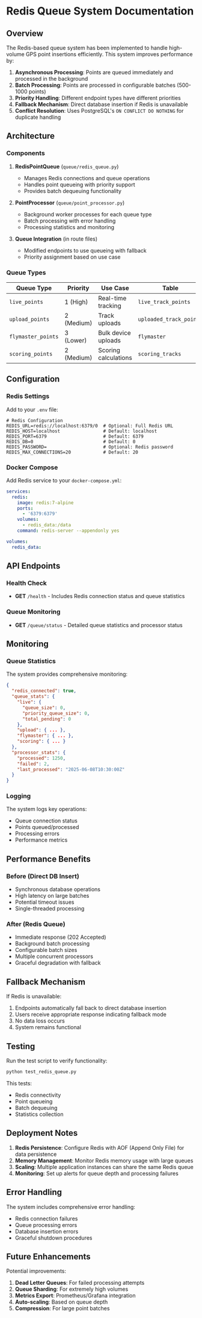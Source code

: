 # Redis Queue System Documentation

## Overview

The Redis-based queue system has been implemented to handle high-volume GPS point insertions efficiently. This system improves performance by:

1. **Asynchronous Processing**: Points are queued immediately and processed in the background
2. **Batch Processing**: Points are processed in configurable batches (500-1000 points)
3. **Priority Handling**: Different endpoint types have different priorities
4. **Fallback Mechanism**: Direct database insertion if Redis is unavailable
5. **Conflict Resolution**: Uses PostgreSQL's `ON CONFLICT DO NOTHING` for duplicate handling

## Architecture

### Components

1. **RedisPointQueue** (`queue/redis_queue.py`)

   - Manages Redis connections and queue operations
   - Handles point queueing with priority support
   - Provides batch dequeuing functionality

2. **PointProcessor** (`queue/point_processor.py`)

   - Background worker processes for each queue type
   - Batch processing with error handling
   - Processing statistics and monitoring

3. **Queue Integration** (in route files)
   - Modified endpoints to use queueing with fallback
   - Priority assignment based on use case

### Queue Types

| Queue Type         | Priority   | Use Case             | Table                   |
| ------------------ | ---------- | -------------------- | ----------------------- |
| `live_points`      | 1 (High)   | Real-time tracking   | `live_track_points`     |
| `upload_points`    | 2 (Medium) | Track uploads        | `uploaded_track_points` |
| `flymaster_points` | 3 (Lower)  | Bulk device uploads  | `flymaster`             |
| `scoring_points`   | 2 (Medium) | Scoring calculations | `scoring_tracks`        |

## Configuration

### Redis Settings

Add to your `.env` file:

```env
# Redis Configuration
REDIS_URL=redis://localhost:6379/0  # Optional: Full Redis URL
REDIS_HOST=localhost                # Default: localhost
REDIS_PORT=6379                     # Default: 6379
REDIS_DB=0                          # Default: 0
REDIS_PASSWORD=                     # Optional: Redis password
REDIS_MAX_CONNECTIONS=20            # Default: 20
```

### Docker Compose

Add Redis service to your `docker-compose.yml`:

```yaml
services:
  redis:
    image: redis:7-alpine
    ports:
      - '6379:6379'
    volumes:
      - redis_data:/data
    command: redis-server --appendonly yes

volumes:
  redis_data:
```

## API Endpoints

### Health Check

- **GET** `/health` - Includes Redis connection status and queue statistics

### Queue Monitoring

- **GET** `/queue/status` - Detailed queue statistics and processor status

## Monitoring

### Queue Statistics

The system provides comprehensive monitoring:

```json
{
  "redis_connected": true,
  "queue_stats": {
    "live": {
      "queue_size": 0,
      "priority_queue_size": 0,
      "total_pending": 0
    },
    "upload": { ... },
    "flymaster": { ... },
    "scoring": { ... }
  },
  "processor_stats": {
    "processed": 1250,
    "failed": 2,
    "last_processed": "2025-06-08T10:30:00Z"
  }
}
```

### Logging

The system logs key operations:

- Queue connection status
- Points queued/processed
- Processing errors
- Performance metrics

## Performance Benefits

### Before (Direct DB Insert)

- Synchronous database operations
- High latency on large batches
- Potential timeout issues
- Single-threaded processing

### After (Redis Queue)

- Immediate response (202 Accepted)
- Background batch processing
- Configurable batch sizes
- Multiple concurrent processors
- Graceful degradation with fallback

## Fallback Mechanism

If Redis is unavailable:

1. Endpoints automatically fall back to direct database insertion
2. Users receive appropriate response indicating fallback mode
3. No data loss occurs
4. System remains functional

## Testing

Run the test script to verify functionality:

```bash
python test_redis_queue.py
```

This tests:

- Redis connectivity
- Point queueing
- Batch dequeuing
- Statistics collection

## Deployment Notes

1. **Redis Persistence**: Configure Redis with AOF (Append Only File) for data persistence
2. **Memory Management**: Monitor Redis memory usage with large queues
3. **Scaling**: Multiple application instances can share the same Redis queue
4. **Monitoring**: Set up alerts for queue depth and processing failures

## Error Handling

The system includes comprehensive error handling:

- Redis connection failures
- Queue processing errors
- Database insertion errors
- Graceful shutdown procedures

## Future Enhancements

Potential improvements:

1. **Dead Letter Queues**: For failed processing attempts
2. **Queue Sharding**: For extremely high volumes
3. **Metrics Export**: Prometheus/Grafana integration
4. **Auto-scaling**: Based on queue depth
5. **Compression**: For large point batches
